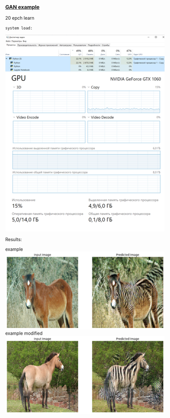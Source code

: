 ### [GAN example](https://www.tensorflow.org/tutorials/generative/cyclegan)

20 epch learn

`system load:`

<img src="figures/task load.PNG" alt="task load" width="800"/>

<img src="figures/gpu load.PNG" alt="gpu load" width="800"/>

Results:

example
<img src="figures/example.png" alt="task load" width="800"/>
example modified
<img src="figures/example modified.png" alt="task load" width="800"/>


